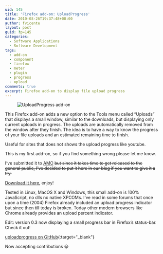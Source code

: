 ```yaml
---
uid: 145
title: 'Firefox add-on: UploadProgress'
date: 2010-08-26T19:37:48+00:00
author: fvicente
layout: post
guid: ?p=145
categories:
  - Software Applications
  - Software Development
tags:
  - add-on
  - component
  - firefox
  - meter
  - plugin
  - progress
  - upload
comments: true
excerpt: Firefox add-on to display file upload progress
---
```

<figure>
	<img alt="UploadProgress add-on" src="{{ site.baseurl }}/images/upload.png" title="UploadProgress add-on">
</figure>

This Firefox add-on adds a new option to the Tools menu called &#8220;Uploads&#8221; that displays a small window, similar to the downloads, but displaying only current uploads in progress. The uploads are automatically removed from the window after they finish. The idea is to have a way to know the progress of your file uploads and an estimated remaining time to finish.

Useful for sites that does not shows the upload progress like youtube.

This is my first add-on, so if you find something wrong please let me know.

I&#8217;ve submitted it to [AMO](https://addons.mozilla.org/) <del datetime="2010-10-03T02:48:06+00:00">but since it takes time to get released to the general public, I&#8217;ve decided to put it here in our blog if you want to give it a try.<br /> </del>

[Download it here](https://addons.mozilla.org/en-US/firefox/addon/221510/), enjoy!

<!--more-->


Tested in Linux, MacOS X and Windows, this small add-on is 100% JavaScript, no dlls no native XPCOMs. I&#8217;ve read in some forums that once upon a time (2004) Firefox already included an upload progress indicator but since then till today is broken. Today other modern browsers like Chrome already provides an upload percent indicator.

Edit: version 0.3 now displaying a small progress bar in Firefox&#8217;s status-bar. Check it out!

[uploadprogress on GitHub](https://github.com/fvicente/uploadprogress "uploadprogress on GitHub"){:target="_blank"}

Now accepting contributions 😀
